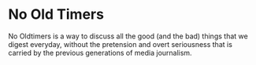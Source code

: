# No Old Timers
No Oldtimers is a way to discuss all the good (and the bad) things that we digest everyday, without the pretension and overt seriousness that is carried by the previous generations of media journalism.
